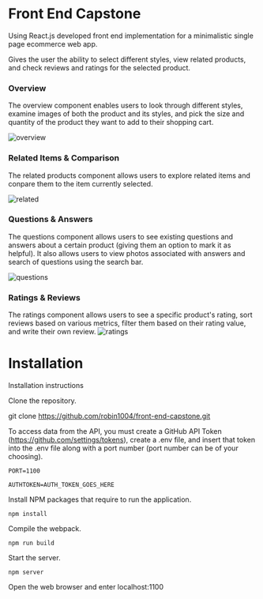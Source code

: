 # Front End Capstone 

Using React.js developed front end implementation for a minimalistic single page ecommerce web app.

Gives the user the ability to select different styles, view related products, and check reviews and ratings for the selected product.

### Overview

The overview component enables users to look through different styles, examine images of both the product and its styles, and pick the size and quantity of the product they want to add to their shopping cart.

![overview](https://user-images.githubusercontent.com/24445744/218268059-d9c008a2-3db2-469a-a64a-6c8d7be2271b.gif)

### Related Items & Comparison
The related products component allows users to explore related items and conpare them to the item currently selected.

![related](https://user-images.githubusercontent.com/24445744/218268070-c3bf9a08-327d-4110-bb34-f46c6d19f602.gif)

### Questions & Answers
The questions component allows users to see existing questions and answers about a certain product (giving them an option to mark it as helpful). It also allows users to view photos associated with answers and search of questions using the search bar.

![questions](https://user-images.githubusercontent.com/24445744/218268066-7d7efab1-f44b-469a-b93e-dfdffbd910b6.gif)

### Ratings & Reviews
The ratings component allows users to see a specific product's rating, sort reviews based on various metrics, filter them based on their rating value, and write their own review.
![ratings](https://user-images.githubusercontent.com/24445744/218268068-7c07ebb3-a340-4a94-92ee-389a76026065.gif)


# Installation  

Installation instructions

Clone the repository.

git clone https://github.com/robin1004/front-end-capstone.git

To access data from the API, you must create a GitHub API Token (https://github.com/settings/tokens), create a .env file, and insert that token into the .env file along with a port number (port number can be of your choosing).

```
PORT=1100

AUTHTOKEN=AUTH_TOKEN_GOES_HERE
```

Install NPM packages that require to run the application.

`npm install`

Compile the webpack.

`npm run build`

Start the server.

`npm server`

Open the web browser and enter localhost:1100
